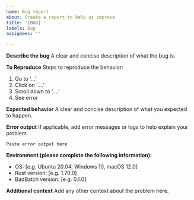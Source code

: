 ```yaml
---
name: Bug report
about: Create a report to help us improve
title: '[BUG] '
labels: bug
assignees: ''

---
```


**Describe the bug**
A clear and concise description of what the bug is.

**To Reproduce**
Steps to reproduce the behavior:
1. Go to '...'
2. Click on '....'
3. Scroll down to '....'
4. See error

**Expected behavior**
A clear and concise description of what you expected to happen.

**Error output**
If applicable, add error messages or logs to help explain your problem.

```
Paste error output here
```

**Environment (please complete the following information):**
 - OS: [e.g. Ubuntu 20.04, Windows 10, macOS 12.0]
 - Rust version: [e.g. 1.70.0]
 - BadBatch version: [e.g. 0.1.0]

**Additional context**
Add any other context about the problem here.

